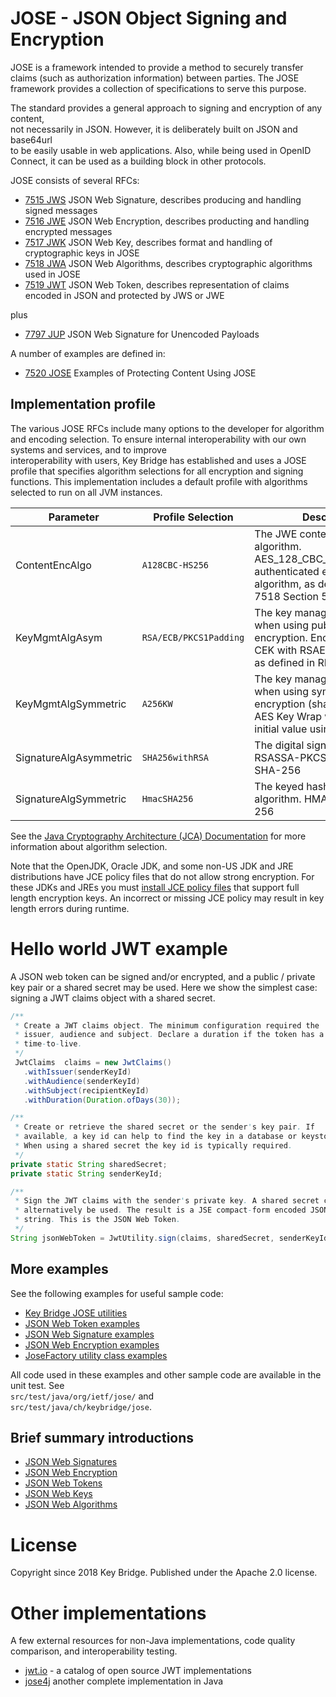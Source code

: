 # JOSE - JSON Object Signing and Encryption

JOSE is a framework intended to provide a method to securely transfer claims (such 
as authorization information) between parties. The JOSE framework provides a
collection of specifications to serve this purpose.

The standard provides a general approach to signing and encryption of any content,  
not necessarily in JSON. However, it is deliberately built on JSON and base64url  
to be easily usable in web applications. 
Also, while being used in OpenID Connect, it can be used as a building block in other protocols.

JOSE consists of several RFCs:

  * [7515 JWS](https://tools.ietf.org/html/rfc7515)    JSON Web Signature, describes producing and handling signed messages
  * [7516 JWE](https://tools.ietf.org/html/rfc7516)    JSON Web Encryption, describes producting and handling encrypted messages
  * [7517 JWK](https://tools.ietf.org/html/rfc7517)    JSON Web Key, describes format and handling of cryptographic keys in JOSE
  * [7518 JWA](https://tools.ietf.org/html/rfc7518)    JSON Web Algorithms, describes cryptographic algorithms used in JOSE
  * [7519 JWT](https://tools.ietf.org/html/rfc7519)    JSON Web Token, describes representation of claims encoded in JSON and protected by JWS or JWE

plus

  * [7797 JUP](https://tools.ietf.org/html/rfc7797)    JSON Web Signature for Unencoded Payloads

A number of examples are defined in: 
 
  * [7520 JOSE](https://tools.ietf.org/html/rfc7520)    Examples of Protecting Content Using JOSE

## Implementation profile

The various JOSE RFCs include many options to the developer for algorithm and encoding selection.
To ensure internal interoperability with our own systems and services, and to improve  
interoperability with users, Key Bridge has established and uses a JOSE profile that 
specifies algorithm selections for all encryption and signing functions. This 
implementation includes a default profile with algorithms selected to run on all JVM instances. 

| Parameter | Profile Selection | Description |
|---|---|---|
| ContentEncAlgo         | `A128CBC-HS256`        |  The JWE content encryption algorithm.  AES_128_CBC_HMAC_SHA_256 authenticated encryption algorithm, as defined in  RFC 7518 Section 5.2.3 |
| KeyMgmtAlgAsym         | `RSA/ECB/PKCS1Padding` |  The key management algorithm when using public keys for key encryption.  Encrypts a JWE CEK with RSAES-PKCS1-v1_5 as defined in RFC3447 |
| KeyMgmtAlgSymmetric    | `A256KW`               |  The key management algorithm when using symmetric key encryption (shared secrets). AES Key Wrap with default initial value using 256-bit key. |
| SignatureAlgAsymmetric | `SHA256withRSA`        |  The digital signature algorithm.   RSASSA-PKCS1-v1_5 using SHA-256 |
| SignatureAlgSymmetric  | `HmacSHA256`           |  The keyed hash (HMAC) algorithm.  HMAC using SHA-256 |

See the [Java Cryptography Architecture (JCA) Documentation](https://docs.oracle.com/javase/7/docs/technotes/guides/security/StandardNames.html) for more information about algorithm selection.

Note that the OpenJDK, Oracle JDK, and some non-US JDK and JRE distributions have 
JCE policy files that  do not allow strong encryption. For these JDKs and JREs you 
must [install JCE policy files](docs/jce-installation.md) that support full length 
encryption keys. An incorrect or missing JCE policy may result in key length errors 
during runtime.


# Hello world JWT example

A JSON web token can be signed and/or encrypted, and a public / private key pair or 
a shared secret may be used. Here we show the simplest case: signing a JWT claims 
object with a shared secret.

```java
/**
 * Create a JWT claims object. The minimum configuration required the
 * issuer, audience and subject. Declare a duration if the token has a
 * time-to-live.
 */
 JwtClaims  claims = new JwtClaims()
   .withIssuer(senderKeyId)
   .withAudience(senderKeyId)
   .withSubject(recipientKeyId)
   .withDuration(Duration.ofDays(30));

/**
 * Create or retrieve the shared secret or the sender's key pair. If
 * available, a key id can help to find the key in a database or keystore.
 * When using a shared secret the key id is typically required.
 */
private static String sharedSecret;
private static String senderKeyId;

/**
 * Sign the JWT claims with the sender's private key. A shared secret could
 * alternatively be used. The result is a JSE compact-form encoded JSON
 * string. This is the JSON Web Token.
 */
String jsonWebToken = JwtUtility.sign(claims, sharedSecret, senderKeyId);
```


## More examples

See the following examples for useful sample code:

  * [Key Bridge JOSE utilities](src/main/java/ch/keybridge/jose/readme.md)
  * [JSON Web Token examples](src/main/java/org/ietf/jose/jwt/examples.md)
  * [JSON Web Signature examples](src/main/java/org/ietf/jose/jws/examples.md)
  * [JSON Web Encryption examples](src/main/java/org/ietf/jose/jwe/examples.md)
  * [JoseFactory utility class examples](docs/examples.md)

All code used in these examples and other sample code are available in the unit test. See   
`src/test/java/org/ietf/jose/` and   
`src/test/java/ch/keybridge/jose`.


## Brief summary introductions

  * [JSON Web Signatures](docs/about-jws.md)
  * [JSON Web Encryption](docs/about-jwe.md)
  * [JSON Web Tokens](docs/about-jwt.md)
  * [JSON Web Keys](docs/about-jwk.md)
  * [JSON Web Algorithms](docs/about-jwa.md)

# License

Copyright since 2018 Key Bridge. Published under the Apache 2.0 license.

# Other implementations

A few external resources for non-Java implementations, code quality comparison,
and interoperability testing.

  * [jwt.io](https://jwt.io/) - a catalog of open source JWT implementations
  * [jose4j](https://bitbucket.org/b_c/jose4j/overview) another complete implementation in Java

